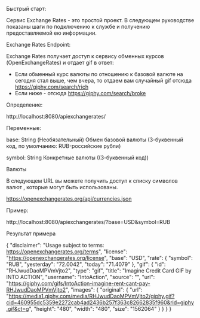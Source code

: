Быстрый старт:

Сервис Exchange Rates - это простой проект. В следующем руководстве показаны шаги по подключению к службе и получению предоставляемой ею информации.

Exchange Rates Endpoint:

Exchange Rates получает доступ к сервису обменных курсов (OpenExchangeRates) и отдает gif в ответ:

- Если обменный курс валюты по отношению к базовой валюте на сегодня стал выше, чем вчера, то отдаем вам случайный gif отсюда https://giphy.com/search/rich
- Eсли ниже - отсюда https://giphy.com/search/broke

Определение:

http://localhost:8080/apiexchangerates/

Переменные:

base:	String (Необязательный)
Обмен базовой валюты (3-буквенный код, по умолчанию: RUB-российские рубли)

symbol:	String
Конкретные валюты ((3-буквенный код))

Валюты

В следующем URL вы можете получить доступ к списку символов валют , которые могут быть использованы.

https://openexchangerates.org/api/currencies.json

Пример:

http://localhost:8080/apiexchangerates/?base=USD&symbol=RUB

Результат примера

{
  "disclaimer": "Usage subject to terms: https://openexchangerates.org/terms",
  "license": "https://openexchangerates.org/license",
  "base": "USD",
  "rate": {
    "symbol": "RUB",
    "yesterday": "72.0042",
    "today": "71.4079"
  },
  "gif": {
    "id": "RHJwudDaoMPVmVjto2",
    "type": "gif",
    "title": "Imagine Credit Card GIF by INTO ACTION",
    "username": "IntoAction",
    "source": "",
    "url": "https://giphy.com/gifs/IntoAction-imagine-rent-cant-pay-RHJwudDaoMPVmVjto2",
    "images": {
      "original": {
        "url": "https://media1.giphy.com/media/RHJwudDaoMPVmVjto2/giphy.gif?cid=460955dc5359e2272cab4ad2436b257f363c82662835f960&rid=giphy.gif&ct=g",
        "height": "480",
        "width": "480",
        "size": "1562064"
      }
    }
  }
}
